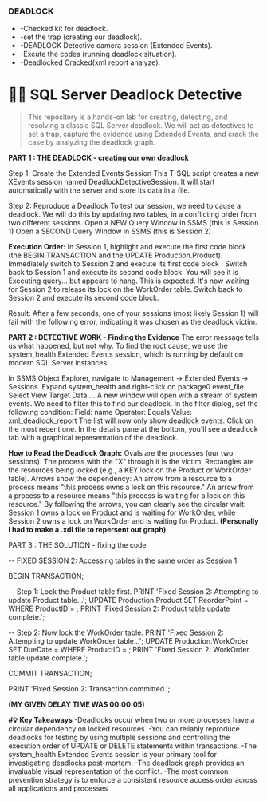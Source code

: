 ### DEADLOCK ###
* -Checked kit for deadlock.
* -set the trap (creating our deadlock).
* -DEADLOCK Detective camera session (Extended Events).
* -Excute the codes (running deadlock situation).
* -Deadlocked Cracked(xml report analyze).

# **🕵️‍♂️ SQL Server Deadlock Detective**
>This repository is a hands-on lab for creating, detecting, and resolving a classic SQL Server deadlock. We will act as detectives to set a trap, capture the evidence using Extended Events, and crack the case by analyzing the deadlock graph.

**PART 1 : THE DEADLOCK - creating our own deadlock**

Step 1: Create the Extended Events Session
This T-SQL script creates a new XEvents session named DeadlockDetectiveSession. It will start automatically with the server and store its data in a file.

Step 2: Reproduce a Deadlock
To test our session, we need to cause a deadlock. We will do this by updating two tables, in a conflicting order from two different sessions.
Open a NEW Query Window in SSMS (this is Session 1)
Open a SECOND Query Window in SSMS (this is Session 2)

**Execution Order:**
In Session 1, highlight and execute the first code block (the BEGIN TRANSACTION and the UPDATE Production.Product).
Immediately switch to Session 2 and execute its first code block .
Switch back to Session 1 and execute its second code block. You will see it is Executing query... but appears to hang. This is expected. It's now waiting for Session 2 to release its lock on the WorkOrder table.
Switch back to Session 2 and execute its second code block.

Result: After a few seconds, one of your sessions (most likely Session 1) will fail with the following error, indicating it was chosen as the deadlock victim.


**PART 2 : DETECTIVE WORK - Finding the Evidence**
The error message tells us what happened, but not why. To find the root cause, we use the system_health Extended Events session, which is running by default on modern SQL Server instances.

In SSMS Object Explorer, navigate to Management -> Extended Events -> Sessions.
Expand system_health and right-click on package0.event_file. Select View Target Data....
A new window will open with a stream of system events. We need to filter this to find our deadlock. 
In the filter dialog, set the following condition:
Field: name
Operator: Equals
Value: xml_deadlock_report
The list will now only show deadlock events. Click on the most recent one.
In the details pane at the bottom, you'll see a deadlock tab with a graphical representation of the deadlock.

**How to Read the Deadlock Graph:**
Ovals are the processes (our two sessions). The process with the "X" through it is the victim.
Rectangles are the resources being locked (e.g., a KEY lock on the Product or WorkOrder table).
Arrows show the dependency:
An arrow from a resource to a process means "this process owns a lock on this resource."
An arrow from a process to a resource means "this process is waiting for a lock on this resource."
By following the arrows, you can clearly see the circular wait: Session 1 owns a lock on Product and is waiting for WorkOrder, while Session 2 owns a lock on WorkOrder and is waiting for Product.
**(Personally I had to make a .xdl file to repersent out graph)**

PART 3 : THE SOLUTION - fixing the code

-- FIXED SESSION 2: Accessing tables in the same order as Session 1.

BEGIN TRANSACTION;

-- Step 1: Lock the Product table first.
PRINT 'Fixed Session 2: Attempting to update Product table...';
UPDATE Production.Product
SET ReorderPoint = 
WHERE ProductID = ;
PRINT 'Fixed Session 2: Product table update complete.';

-- Step 2: Now lock the WorkOrder table.
PRINT 'Fixed Session 2: Attempting to update WorkOrder table...';
UPDATE Production.WorkOrder
SET DueDate = 
WHERE ProductID = ;
PRINT 'Fixed Session 2: WorkOrder table update complete.';

COMMIT TRANSACTION;

PRINT 'Fixed Session 2: Transaction committed.';

**(MY GIVEN DELAY TIME WAS 00:00:05)**


**#💡 Key Takeaways**
-Deadlocks occur when two or more processes have a circular dependency on locked resources.
-You can reliably reproduce deadlocks for testing by using multiple sessions and controlling the execution order of UPDATE or DELETE statements within transactions.
-The system_health Extended Events session is your primary tool for investigating deadlocks post-mortem.
-The deadlock graph provides an invaluable visual representation of the conflict.
-The most common prevention strategy is to enforce a consistent resource access order across all applications and processes
